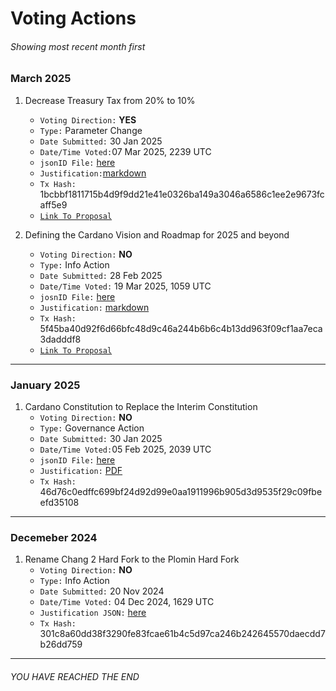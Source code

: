 # Voting Actions
###### Showing most recent month first

### March 2025
1. Decrease Treasury Tax from 20% to 10% 
    - `Voting Direction:` **YES**
    - `Type:` Parameter Change
    - `Date Submitted:` 30 Jan 2025
    - `Date/Time Voted:`07 Mar 2025, 2239 UTC
    - `jsonID File:` [here](https://github.com/st8tikratio/cardano_DRep/blob/main/votes/mar2025/decrease-treasury-tax-20-10.jsonld)
    - `Justification:`[markdown](https://github.com/st8tikratio/cardano_DRep/blob/main/votes/mar2025/tax-reduction-justification.md) 
    - `Tx Hash:` 1bcbbf1811715b4d9f9dd21e41e0326ba149a3046a6586c1ee2e9673fcaff5e9
    - [`Link To Proposal`](https://gov.tools/governance_actions/941502b0aa104c850d197923259444d2b57cab7af18b63143775465aaacc84f5#0)

2. Defining the Cardano Vision and Roadmap for 2025 and beyond
    - `Voting Direction:` **NO**
    - `Type:` Info Action
    - `Date Submitted:` 28 Feb 2025
    - `Date/Time Voted:` 19 Mar 2025, 1059 UTC
    - `josnID File:` [here](https://github.com/st8tikratio/cardano_DRep/blob/main/votes/mar2025/abuse-drep-role.jsonld)
    - `Justification:` [markdown](https://github.com/st8tikratio/cardano_DRep/blob/main/votes/mar2025/abuse-drep-role-justification.md)
    - `Tx Hash:` 5f45ba40d92f6d66bfc48d9c46a244b6b6c4b13dd963f09cf1aa7eca3dadddf8
    - [`Link To Proposal`](https://gov.tools/connected/governance_actions/56f39054758f1a3cedc1de9225d66bf270b62dfdbfbc5399f1d6d43aceffc636#0)

---

### January 2025
1. Cardano Constitution to Replace the Interim Constitution
    - `Voting Direction:` **NO**
    - `Type:` Governance Action
    - `Date Submitted:` 30 Jan 2025
    - `Date/Time Voted:`05 Feb 2025, 2039 UTC
    - `jsonID File:` [here](https://github.com/st8tikratio/cardano_DRep/blob/main/votes/january2025/Vote_Context.jsonld)
    - `Justification:` [PDF](https://github.com/st8tikratio/cardano_DRep/blob/main/votes/january2025/replace-interim-constitution-governance-action-justification.pdf)
    - `Tx Hash:` 46d76c0edffc699bf24d92d99e0aa1911996b905d3d9535f29c09fbeefd35108

---

### Decemeber 2024
1. Rename Chang 2 Hard Fork to the Plomin Hard Fork
    - `Voting Direction:` **NO** 
    - `Type:` Info Action
    - `Date Submitted:` 20 Nov 2024
    - `Date/Time Voted:` 04 Dec 2024, 1629 UTC
    - `Justification JSON:` [here](https://github.com/st8tikratio/cardano_DRep/blob/main/votes/december2024/Vote_Context.jsonld)
    - `Tx Hash:` 301c8a60dd38f3290fe83fcae61b4c5d97ca246b242645570daecdd7b26dd759

---

###### YOU HAVE REACHED THE END

